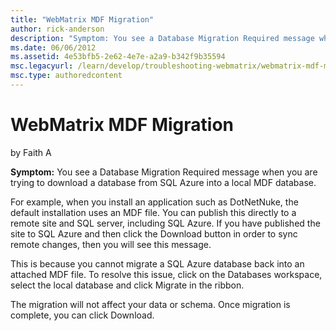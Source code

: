 ```yaml
---
title: "WebMatrix MDF Migration"
author: rick-anderson
description: "Symptom: You see a Database Migration Required message when you are trying to download a database from SQL Azure into a local MDF database. For example, when..."
ms.date: 06/06/2012
ms.assetid: 4e53bfb5-2e62-4e7e-a2a9-b342f9b35594
msc.legacyurl: /learn/develop/troubleshooting-webmatrix/webmatrix-mdf-migration
msc.type: authoredcontent
---
```

WebMatrix MDF Migration
====================
by Faith A

**Symptom:** You see a Database Migration Required message when you are trying to download a database from SQL Azure into a local MDF database.

For example, when you install an application such as DotNetNuke, the default installation uses an MDF file. You can publish this directly to a remote site and SQL server, including SQL Azure. If you have published the site to SQL Azure and then click the Download button in order to sync remote changes, then you will see this message.

This is because you cannot migrate a SQL Azure database back into an attached MDF file. To resolve this issue, click on the Databases workspace, select the local database and click Migrate in the ribbon.

The migration will not affect your data or schema. Once migration is complete, you can click Download.